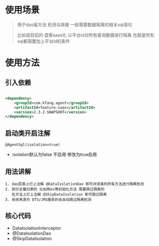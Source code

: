 # 使用场景

> 
> 用于dao层方法 检测与拼接 一些需要数据隔离的相关sql语句
> 
> 比如说目前的 盘客saas化 以平台id对所有查询数据进行隔离 也就是所有sql都需要加上平台id的条件

# 使用方法

## 引入依赖

```xml

<dependency>
    <groupId>com.kfang.agent</groupId>
    <artifactId>feature-saas</artifactId>
    <version>2.3.2-SNAPSHOT</version>
</dependency>
```

## 启动类开启注解

`@AgentSql(isolation=true)` 
 - isolation默认为false 不启用 修改为true启用

## 用法讲解
    1. dao层类上打上注解 @DataIsolationDao 即可对该类的所有方法进行隔离检测
    2. 部分全量扫表的 比如刷es等初始化方法 需要跳过隔离的 
       在方法上打上注解 @SkipDataIsolation 即可跳过隔离
    3. 系统来源为 DTS/JMS服务的会自动跳过隔离检测

## 核心代码

- DataIsolationInterceptor
- @DataIsolationDao
- @SkipDataIsolation
